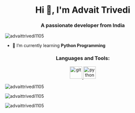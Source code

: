 <h1 align="center">Hi 👋, I'm Advait Trivedi</h1>
<h3 align="center">A passionate developer from India</h3>

<p align="left"> <img src="https://komarev.com/ghpvc/?username=advaittrivedi1105&label=Profile%20views&color=0e75b6&style=flat" alt="advaittrivedi1105" /> </p>

- 🌱 I’m currently learning **Python Programming**


<h3 align="center">Languages and Tools:</h3>
<p align="center"> <a href="https://git-scm.com/" target="_blank"> <img src="https://www.vectorlogo.zone/logos/git-scm/git-scm-icon.svg" alt="git" width="40" height="40"/> </a> <a href="https://www.python.org" target="_blank"> <img src="https://devicons.github.io/devicon/devicon.git/icons/python/python-original.svg" alt="python" width="40" height="40"/> </a> </p>

<p><img align="center" src="https://github-readme-stats.vercel.app/api/top-langs?username=advaittrivedi1105&show_icons=true&locale=en&layout=compact" alt="advaittrivedi1105" /></p>

<p><img align="center" src="https://github-readme-stats.vercel.app/api?username=advaittrivedi1105&show_icons=true&locale=en" alt="advaittrivedi1105" /></p>

<p><img align="center" src="https://github-readme-streak-stats.herokuapp.com/?user=advaittrivedi1105&" alt="advaittrivedi1105" /></p>
